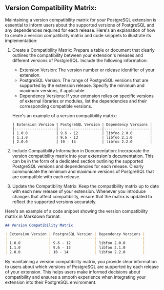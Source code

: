 ## Version Compatibility Matrix:
Maintaining a version compatibility matrix for your PostgreSQL extension is essential to inform users about the supported versions of PostgreSQL and any dependencies required for each release. Here's an explanation of how to create a version compatibility matrix and code snippets to illustrate its implementation:

1. Create a Compatibility Matrix: Prepare a table or document that clearly outlines the compatibility between your extension's releases and different versions of PostgreSQL. Include the following information:

   - Extension Version: The version number or release identifier of your extension.
   - PostgreSQL Version: The range of PostgreSQL versions that are supported by the extension release. Specify the minimum and maximum versions, if applicable.
   - Dependency Versions: If your extension relies on specific versions of external libraries or modules, list the dependencies and their corresponding compatible versions.

   Here's an example of a version compatibility matrix:

   ```
   | Extension Version | PostgreSQL Version | Dependency Versions |
   |-------------------|--------------------|---------------------|
   | 1.0.0             | 9.6 - 12           | libfoo 2.0.0        |
   | 1.1.0             | 9.6 - 13           | libfoo 2.1.0        |
   | 2.0.0             | 10 - 14            | libfoo 2.2.0        |
   ``` 

2. Include Compatibility Information in Documentation: Incorporate the version compatibility matrix into your extension's documentation. This can be in the form of a dedicated section outlining the supported PostgreSQL versions and dependencies for each release. Clearly communicate the minimum and maximum versions of PostgreSQL that are compatible with each release.

3. Update the Compatibility Matrix: Keep the compatibility matrix up to date with each new release of your extension. Whenever you introduce changes that affect compatibility, ensure that the matrix is updated to reflect the supported versions accurately.

Here's an example of a code snippet showing the version compatibility matrix in Markdown format:

```markdown
## Version Compatibility Matrix

| Extension Version | PostgreSQL Version | Dependency Versions |
|-------------------|--------------------|---------------------|
| 1.0.0             | 9.6 - 12           | libfoo 2.0.0        |
| 1.1.0             | 9.6 - 13           | libfoo 2.1.0        |
| 2.0.0             | 10 - 14            | libfoo 2.2.0        |
```

By maintaining a version compatibility matrix, you provide clear information to users about which versions of PostgreSQL are supported by each release of your extension. This helps users make informed decisions about compatibility and ensures a smooth experience when integrating your extension into their PostgreSQL environment.
